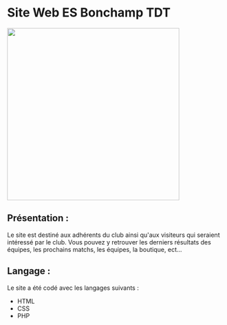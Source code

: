 # Site Web ES Bonchamp TDT

<img width="400px" src="https://encrypted-tbn0.gstatic.com/images?q=tbn:ANd9GcTCWjVHchqXM6DCyj4OHlJgWJVL8SWhX-FEjQ&usqp=CAU" />

## Présentation :

Le site est destiné aux adhérents du club ainsi qu'aux visiteurs qui seraient intéressé par le club.
Vous pouvez y retrouver les derniers résultats des équipes, les prochains matchs, les équipes, la boutique, ect...

## Langage :

Le site a été codé avec les langages suivants :
* HTML
* CSS
* PHP
